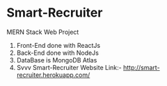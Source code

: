 # Smart-Recruiter
MERN Stack Web Project
1) Front-End done with ReactJs
2) Back-End done with NodeJs
3) DataBase is MongoDB Atlas
4) Svvv Smart-Recruiter
Website Link:- http://smart-recruiter.herokuapp.com/
